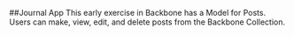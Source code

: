 ##Journal App
This early exercise in Backbone has a Model for Posts. Users can make, view, edit, and delete posts from the Backbone Collection.